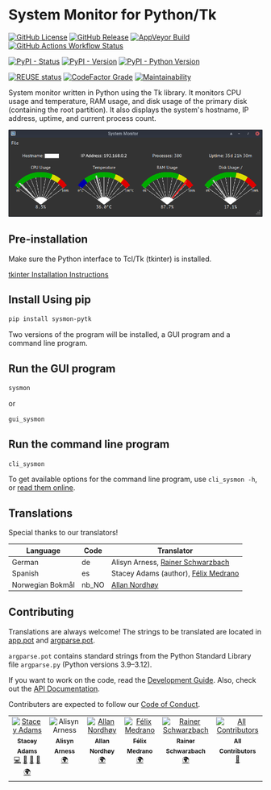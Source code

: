 # System Monitor for Python/Tk

<!--
SPDX-FileCopyrightText: © 2024 Stacey Adams <stacey.belle.rose@gmail.com>

SPDX-License-Identifier: MIT
-->
<!-- markdownlint-disable MD033 -->

[![GitHub License](https://img.shields.io/github/license/staceybellerose/sysmon-pytk?color=7C4DFF)](https://opensource.org/license/MIT)
[![GitHub Release](https://img.shields.io/github/v/release/staceybellerose/sysmon-pytk)](https://github.com/staceybellerose/sysmon-pytk/releases)
[![AppVeyor Build](https://img.shields.io/appveyor/build/staceybellerose/sysmon-pytk/main?logo=appveyor&logoColor=white)](https://ci.appveyor.com/project/staceybellerose/sysmon-pytk/)
[![GitHub Actions Workflow Status](https://img.shields.io/github/actions/workflow/status/staceybellerose/sysmon-pytk/docs.yml?logo=github&logoColor=white&label=docs)](https://staceybellerose.github.io/sysmon-pytk/)

[![PyPI - Status](https://img.shields.io/pypi/status/sysmon-pytk)](https://pypi.org/project/sysmon-pytk/)
[![PyPI - Version](https://img.shields.io/pypi/v/sysmon-pytk)](https://pypi.org/project/sysmon-pytk/)
[![PyPI - Python Version](https://img.shields.io/pypi/pyversions/sysmon-pytk)](https://pypi.org/project/sysmon-pytk/)

[![REUSE status](https://api.reuse.software/badge/github.com/staceybellerose/sysmon-pytk)](https://api.reuse.software/info/github.com/staceybellerose/sysmon-pytk)
[![CodeFactor Grade](https://img.shields.io/codefactor/grade/github/staceybellerose/sysmon-pytk?logo=codefactor)](https://www.codefactor.io/repository/github/staceybellerose/sysmon-pytk)
[![Maintainability](https://api.codeclimate.com/v1/badges/556c93bf800d0d58e7e4/maintainability)](https://codeclimate.com/github/staceybellerose/sysmon-pytk/maintainability)

System monitor written in Python using the Tk library. It monitors CPU usage and
temperature, RAM usage, and disk usage of the primary disk (containing the
root partition). It also displays the system's hostname, IP address, uptime,
and current process count.

![Main Window](images/main_window.png)

## Pre-installation

Make sure the Python interface to Tcl/Tk (tkinter) is installed.

[tkinter Installation Instructions](https://github.com/staceybellerose/sysmon-pytk/blob/main/docs/PRE-INSTALLATION.md)

## Install Using pip

```bash
pip install sysmon-pytk
```

Two versions of the program will be installed, a GUI program and a command line
program.

## Run the GUI program

```bash
sysmon
```

or

```bash
gui_sysmon
```

## Run the command line program

```bash
cli_sysmon
```

To get available options for the command line program, use `cli_sysmon -h`, or
[read them online](https://github.com/staceybellerose/sysmon-pytk/blob/main/docs/CLI_USAGE.md).

## Translations

Special thanks to our translators!

| Language         | Code  | Translator |
|------------------|-------|------------|
| German           | de    | Alisyn Arness, [Rainer Schwarzbach](https://github.com/blackstream-x) |
| Spanish          | es    | Stacey Adams (author), [Félix Medrano](https://github.com/robertxgray) |
| Norwegian Bokmål | nb_NO | [Allan Nordhøy](https://github.com/comradekingu) |

## Contributing

Translations are always welcome! The strings to be translated are located in
[app.pot](https://github.com/staceybellerose/sysmon-pytk/blob/main/sysmon_pytk/locale/app.pot)
and
[argparse.pot](https://github.com/staceybellerose/sysmon-pytk/blob/main/sysmon_pytk/locale/argparse.pot).

`argparse.pot` contains standard strings from the Python Standard Library file
`argparse.py` (Python versions 3.9–3.12).

If you want to work on the code, read the
[Development Guide](https://github.com/staceybellerose/sysmon-pytk/blob/main/docs/DEVELOPING.md).
Also, check out the [API Documentation](https://staceybellerose.github.io/sysmon-pytk/).

Contributers are expected to follow our
[Code of Conduct](https://github.com/staceybellerose/sysmon-pytk/blob/main/CODE_OF_CONDUCT.md).

<!-- ALL-CONTRIBUTORS-LIST:START - Do not remove or modify this section -->
<!-- prettier-ignore-start -->
<!-- markdownlint-disable -->
<table>
  <tbody>
    <tr>
      <td align="center" valign="top" width="14.28%"><a href="https://github.com/staceybellerose/"><img src="https://avatars.githubusercontent.com/u/1043355?v=4?s=100" width="100px;" alt="Stacey Adams"/><br /><sub><b>Stacey Adams</b></sub></a><br /><a href="#code-staceybellerose" title="Code">💻</a> <a href="#doc-staceybellerose" title="Documentation">📖</a> <a href="#projectManagement-staceybellerose" title="Project Management">📆</a> <a href="#maintenance-staceybellerose" title="Maintenance">🚧</a> <a href="#translation-staceybellerose" title="Translation">🌍</a></td>
      <td align="center" valign="top" width="14.28%"><img src="https://github.githubassets.com/images/gravatars/gravatar-user-420.png?s=100" width="100px;" alt="Alisyn Arness"/><br /><sub><b>Alisyn Arness</b></sub><br /><a href="#translation" title="Translation">🌍</a></td>
      <td align="center" valign="top" width="14.28%"><a href="https://liberapay.com/kingu/"><img src="https://avatars.githubusercontent.com/u/13802408?v=4?s=100" width="100px;" alt="Allan Nordhøy"/><br /><sub><b>Allan Nordhøy</b></sub></a><br /><a href="#translation-comradekingu" title="Translation">🌍</a></td>
      <td align="center" valign="top" width="14.28%"><a href="https://github.com/robertxgray"><img src="https://avatars.githubusercontent.com/u/9676118?v=4?s=100" width="100px;" alt="Félix Medrano"/><br /><sub><b>Félix Medrano</b></sub></a><br /><a href="#translation-robertxgray" title="Translation">🌍</a></td>
      <td align="center" valign="top" width="14.28%"><a href="https://github.com/blackstream-x"><img src="https://avatars.githubusercontent.com/u/8937080?v=4?s=100" width="100px;" alt="Rainer Schwarzbach"/><br /><sub><b>Rainer Schwarzbach</b></sub></a><br /><a href="#translation-blackstream-x" title="Translation">🌍</a></td>
      <td align="center" valign="top" width="14.28%"><a href="https://allcontributors.org"><img src="https://avatars.githubusercontent.com/u/46410174?v=4?s=100" width="100px;" alt="All Contributors"/><br /><sub><b>All Contributors</b></sub></a><br /><a href="#doc-all-contributors" title="Documentation">📖</a></td>
    </tr>
  </tbody>
</table>

<!-- markdownlint-restore -->
<!-- prettier-ignore-end -->

<!-- ALL-CONTRIBUTORS-LIST:END -->

